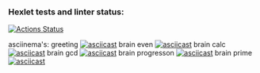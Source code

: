 ### Hexlet tests and linter status:
[![Actions Status](https://github.com/Semyon1101o/frontend-project-44/actions/workflows/hexlet-check.yml/badge.svg)](https://github.com/Semyon1101o/frontend-project-44/actions)

asciinema's:
greeting [![asciicast](https://asciinema.org/a/659829.svg)](https://asciinema.org/a/659829)
brain even [![asciicast](https://asciinema.org/a/659831.svg)](https://asciinema.org/a/659831)
brain calc [![asciicast](https://asciinema.org/a/659830.svg)](https://asciinema.org/a/659830)
brain gcd [![asciicast](https://asciinema.org/a/659832.svg)](https://asciinema.org/a/659832)
brain progresson [![asciicast](https://asciinema.org/a/659833.svg)](https://asciinema.org/a/659833)
brain prime [![asciicast](https://asciinema.org/a/659835.svg)](https://asciinema.org/a/659835)

